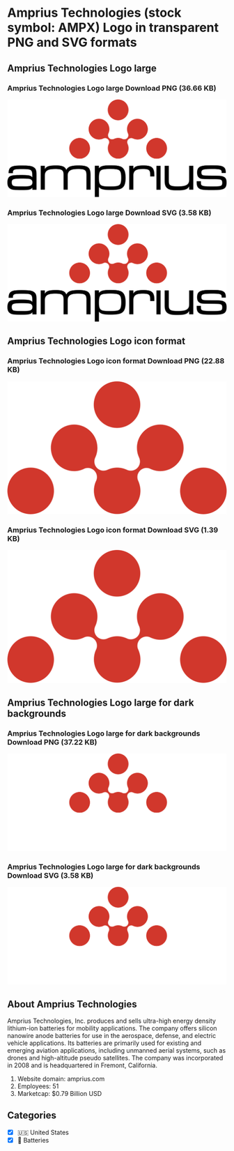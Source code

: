# Amprius Technologies (stock symbol: AMPX) Logo in transparent PNG and SVG formats

## Amprius Technologies Logo large

### Amprius Technologies Logo large Download PNG (36.66 KB)

![Amprius Technologies Logo large Download PNG (36.66 KB)](/img/orig/AMPX_BIG-8b3d7af2.png)

### Amprius Technologies Logo large Download SVG (3.58 KB)

![Amprius Technologies Logo large Download SVG (3.58 KB)](/img/orig/AMPX_BIG-16c0608b.svg)

## Amprius Technologies Logo icon format

### Amprius Technologies Logo icon format Download PNG (22.88 KB)

![Amprius Technologies Logo icon format Download PNG (22.88 KB)](/img/orig/AMPX-66972372.png)

### Amprius Technologies Logo icon format Download SVG (1.39 KB)

![Amprius Technologies Logo icon format Download SVG (1.39 KB)](/img/orig/AMPX-2e576d4f.svg)

## Amprius Technologies Logo large for dark backgrounds

### Amprius Technologies Logo large for dark backgrounds Download PNG (37.22 KB)

![Amprius Technologies Logo large for dark backgrounds Download PNG (37.22 KB)](/img/orig/AMPX_BIG.D-b699ad64.png)

### Amprius Technologies Logo large for dark backgrounds Download SVG (3.58 KB)

![Amprius Technologies Logo large for dark backgrounds Download SVG (3.58 KB)](/img/orig/AMPX_BIG.D-31f6a341.svg)

## About Amprius Technologies

Amprius Technologies, Inc. produces and sells ultra-high energy density lithium-ion batteries for mobility applications. The company offers silicon nanowire anode batteries for use in the aerospace, defense, and electric vehicle applications. Its batteries are primarily used for existing and emerging aviation applications, including unmanned aerial systems, such as drones and high-altitude pseudo satellites. The company was incorporated in 2008 and is headquartered in Fremont, California.

1. Website domain: amprius.com
2. Employees: 51
3. Marketcap: $0.79 Billion USD


## Categories
- [x] 🇺🇸 United States
- [x] 🔋 Batteries
